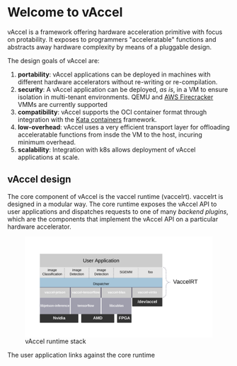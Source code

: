 # Welcome to vAccel

vAccel is a framework offering hardware acceleration primitive with focus on
protability. It exposes to programmers "acceleratable" functions and abstracts
away hardware complexity by means of a pluggable design.

The design goals of vAccel are:

1. **portability**: vAccel applications can be deployed in machines with
different hardware accelerators without re-writing or re-compilation.
2. **security**: A vAccel application can be deployed, *as is*, in a VM to
ensure isolation in multi-tenant environments. QEMU and
[AWS Firecracker](https://firecracker-microvm.github.io/) VMMs are currently
supported
3. **compatibility**: vAccel supports the OCI container format through integration
with the [Kata containers](https://katacontainers.io/) framework.
4. **low-overhead**: vAccel uses a very efficient transport layer for offloading
acceleratable functions from insde the VM to the host, incuring minimum overhead.
5. **scalability**: Integration with k8s allows deployment of vAccel applications
at scale.


## vAccel design

The core component of vAccel is the vaccel runtime (vaccelrt). vaccelrt is
designed in a modular way. The core runtime exposes the vAccel API to user
applications and dispatches requests to one of many *backend plugins*, which
are the components that implement the vAccel API on a particular hardware
accelerator.

<figure>
  <img src="img/vaccel.svg" width="600" align=left />
  <figcaption>vAccel runtime stack</figcaption>
</figure>

The user application links against the core runtime 
